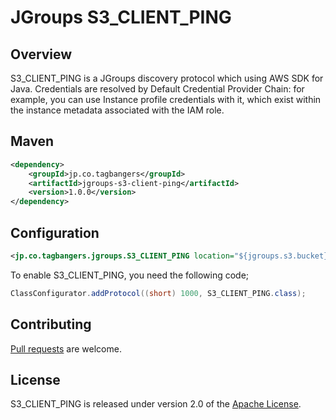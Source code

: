 # JGroups S3_CLIENT_PING

## Overview

S3_CLIENT_PING is a JGroups discovery protocol which using AWS SDK for Java.
Credentials are resolved by Default Credential Provider Chain: for example, you can use Instance profile credentials with it, which exist within the instance metadata associated with the IAM role.

## Maven

```xml
<dependency>
	<groupId>jp.co.tagbangers</groupId>
	<artifactId>jgroups-s3-client-ping</artifactId>
	<version>1.0.0</version>
</dependency>
```

## Configuration

```xml
<jp.co.tagbangers.jgroups.S3_CLIENT_PING location="${jgroups.s3.bucket}" />
```

To enable S3_CLIENT_PING, you need the following code;

```java
ClassConfigurator.addProtocol((short) 1000, S3_CLIENT_PING.class);
```

## Contributing

[Pull requests] are welcome.

## License

S3_CLIENT_PING is released under version 2.0 of the [Apache License].


[Pull requests]: http://help.github.com/send-pull-requests
[Apache License]: http://www.apache.org/licenses/LICENSE-2.0
